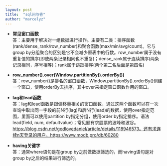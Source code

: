 ```yaml
---
layout: post
title:  "sql问与答"
author: "marcelyz"
---
```


- **常见窗口函数**  
答：主要用于解决对一组数据进行操作。主要有二类：排序函数(rank/dense_rank/row_number)和聚合函数(max/min/avg/count)。它与group by分组聚合的区别是它不会减少原表中的行数。row_number属于没有重复值的排序(即使两条记录相同也不重复)；dense_rank属于连续排序(两条记录相同，序号相等)；rank属于跳跃排序(两个第二名后面是第四名)

- **row_number().over(Window.partitionBy().orderBy())**  
答：row_number()是排名的窗口函数，Window.partitionBy().orderBy()创建一个窗口，使用orderBy去排序，其中over来指定窗口函数作用的窗口。  

- **lag和lead函数**  
答：lag和lead函数是跟偏移量相关的窗口函数，通过这两个函数可以在一次查询中取出同一字段的前N行(lag)和后N行(lead)的数据，使用over指定范围，里面可以使用partition by指定分组，使用order by指定排序。语法lead(field, num, defaultvalue)；常见题有求股票的波峰和波谷。https://blog.csdn.net/godlovedaniel/article/details/118946573。还有求连续n天登录的用户。https://www.modb.pro/db/60280

- **having关键字**  
答：通常where语句是在group by之前做数据筛选的，而having语句是对group by之后的结果进行筛选的。